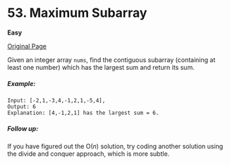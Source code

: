 # 53. Maximum Subarray

**Easy**

[Original Page](https://leetcode.com/problems/maximum-subarray/)

Given an integer array `nums`, find the contiguous subarray (containing at least one number) which has the largest sum and return its sum.

##### Example:
```
Input: [-2,1,-3,4,-1,2,1,-5,4],
Output: 6
Explanation: [4,-1,2,1] has the largest sum = 6.
```

##### Follow up:
If you have figured out the O(_n_) solution, try coding another solution using the divide and conquer approach, which is more subtle.
